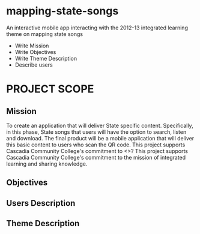 mapping-state-songs
===================

An interactive mobile app interacting with the 2012-13 integrated learning theme on mapping state songs
* Write Mission
* Write Objectives
* Write Theme Description
* Describe users

# PROJECT SCOPE

Mission
----------
To create an application that will deliver State specific content.  Specifically, in this phase, State songs that users will have the option to search, listen and download. The final product will be a mobile application that will deliver this basic content to users who scan the QR code. This project supports Cascadia Community College's commitment to <>?
This project supports Cascadia Community College's commitment to the mission of integrated learning and sharing knowledge.

Objectives
----------
Users Description
------

Theme Description
-----------------
